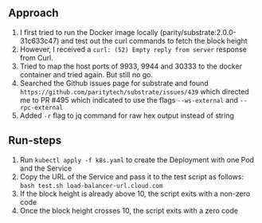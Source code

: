 ## Approach
1. I first tried to run the Docker image locally (parity/substrate:2.0.0-31c633c47) and test out the curl commands to fetch the block height
2. However, I received a `curl: (52) Empty reply from server` response from Curl. 
3. Tried to map the host ports of 9933, 9944 and 30333 to the docker container and tried again. But still no go. 
4. Searched the Github issues page for substrate and found `https://github.com/paritytech/substrate/issues/439` which directed me to PR #495 which indicated to use the flags `--ws-external` and `--rpc-external`
5. Added `-r` flag to jq command for raw hex output instead of string

## Run-steps
1. Run `kubectl apply -f k8s.yaml` to create the Deployment with one Pod and the Service
2. Copy the URL of the Service and pass it to the test script as follows: `bash test.sh load-balancer-url.cloud.com`
3. If the block height is already above 10, the script exits with a non-zero code
4. Once the block height crosses 10, the script exits with a zero code

